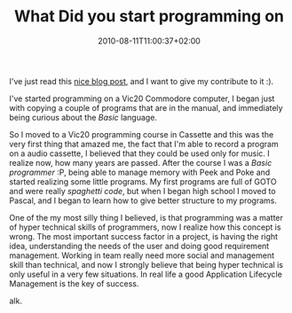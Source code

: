 ﻿---
title: "What Did you start programming on"
description: ""
date: 2010-08-11T11:00:37+02:00
draft: false
tags: [Programming]
categories: [Experiences]
---
I've just read this [nice blog post](http://weblogs.asp.net/bleroy/archive/2010/08/02/what-did-you-start-programming-on.aspx), and I want to give my contribute to it :).

I've started programming on a Vic20 Commodore computer, I began just with copying a couple of programs that are in the manual, and immediately being curious about the *Basic* language.

So I moved to a Vic20 programming course in Cassette and this was the very first thing that amazed me, the fact that I'm able to record a program on a audio cassette, I believed that they could be used only for music. I realize now, how many years are passed. After the course I was a *Basic programmer* :P, being able to manage memory with Peek and Poke and started realizing some little programs. My first programs are full of GOTO and were really *spaghetti code*, but when I began high school I moved to Pascal, and I began to learn how to give better structure to my programs.

One of the my most silly thing I believed, is that programming was a matter of hyper technical skills of programmers, now I realize how this concept is wrong. The most important success factor in a project, is having the right idea, understanding the needs of the user and doing good requirement management. Working in team really need more social and management skill than technical, and now I strongly believe that being hyper technical is only useful in a very few situations. In real life a good Application Lifecycle Management is the key of success.

alk.
